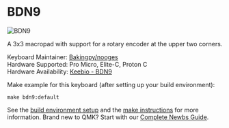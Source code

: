 # BDN9

![BDN9](https://cdn.shopify.com/s/files/1/1851/5125/products/image_bd8d9423-950e-4aad-bea5-665d896f879a_530x@2x.jpg?v=1547909493)

A 3x3 macropad with support for a rotary encoder at the upper two corners.

Keyboard Maintainer: [Bakingpy/nooges](https://github.com/nooges)  
Hardware Supported: Pro Micro, Elite-C, Proton C   
Hardware Availability: [Keebio - BDN9](https://keeb.io/products/bdn9-3x3-9-key-macropad-rotary-encoder-support) 

Make example for this keyboard (after setting up your build environment):

    make bdn9:default

See the [build environment setup](https://docs.qmk.fm/#/getting_started_build_tools) and the [make instructions](https://docs.qmk.fm/#/getting_started_make_guide) for more information. Brand new to QMK? Start with our [Complete Newbs Guide](https://docs.qmk.fm/#/newbs).
